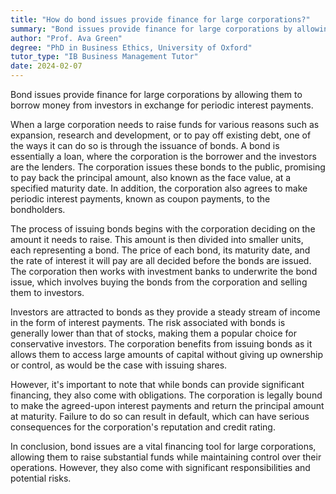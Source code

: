 ```yaml
---
title: "How do bond issues provide finance for large corporations?"
summary: "Bond issues provide finance for large corporations by allowing them to borrow money from investors in exchange for periodic interest payments."
author: "Prof. Ava Green"
degree: "PhD in Business Ethics, University of Oxford"
tutor_type: "IB Business Management Tutor"
date: 2024-02-07
---
```


Bond issues provide finance for large corporations by allowing them to borrow money from investors in exchange for periodic interest payments.

When a large corporation needs to raise funds for various reasons such as expansion, research and development, or to pay off existing debt, one of the ways it can do so is through the issuance of bonds. A bond is essentially a loan, where the corporation is the borrower and the investors are the lenders. The corporation issues these bonds to the public, promising to pay back the principal amount, also known as the face value, at a specified maturity date. In addition, the corporation also agrees to make periodic interest payments, known as coupon payments, to the bondholders.

The process of issuing bonds begins with the corporation deciding on the amount it needs to raise. This amount is then divided into smaller units, each representing a bond. The price of each bond, its maturity date, and the rate of interest it will pay are all decided before the bonds are issued. The corporation then works with investment banks to underwrite the bond issue, which involves buying the bonds from the corporation and selling them to investors.

Investors are attracted to bonds as they provide a steady stream of income in the form of interest payments. The risk associated with bonds is generally lower than that of stocks, making them a popular choice for conservative investors. The corporation benefits from issuing bonds as it allows them to access large amounts of capital without giving up ownership or control, as would be the case with issuing shares.

However, it's important to note that while bonds can provide significant financing, they also come with obligations. The corporation is legally bound to make the agreed-upon interest payments and return the principal amount at maturity. Failure to do so can result in default, which can have serious consequences for the corporation's reputation and credit rating.

In conclusion, bond issues are a vital financing tool for large corporations, allowing them to raise substantial funds while maintaining control over their operations. However, they also come with significant responsibilities and potential risks.
    